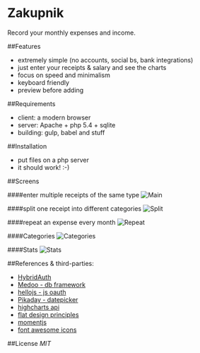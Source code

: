 Zakupnik
=======
Record your monthly expenses and income.


##Features
- extremely simple (no accounts, social bs, bank integrations)
- just enter your receipts & salary and see the charts
- focus on speed and minimalism
- keyboard friendly
- preview before adding


##Requirements
- client: a modern browser
- server: Apache + php 5.4 + sqlite
- building: gulp, babel and stuff

##Installation
- put files on a php server
- it should work! :-)


##Screens

####enter multiple receipts of the same type
![Main](https://raw.github.com/tborychowski/zakupnik/master/_stuff/screen.png)

####split one receipt into different categories
![Split](https://raw.github.com/tborychowski/zakupnik/master/_stuff/screen-split.png)

####repeat an expense every month
![Repeat](https://raw.github.com/tborychowski/zakupnik/master/_stuff/screen-repeat.png)

####Categories
![Categories](https://raw.github.com/tborychowski/zakupnik/master/_stuff/screen-categories.png)

####Stats
![Stats](https://raw.github.com/tborychowski/zakupnik/master/_stuff/screen-stats.png)


##References & third-parties:
- [HybridAuth](http://hybridauth.sourceforge.net/index.html)
- [Medoo - db framework](https://github.com/catfan/Medoo)
- [hellojs - js oauth](https://github.com/MrSwitch/hello.js)
- [Pikaday - datepicker](https://github.com/dbushell/Pikaday)
- [highcharts api](http://api.highcharts.com/highcharts#legend.useHTML)
- [flat design principles](http://designmodo.com/flat-design-principles/)
- [momentjs](http://momentjs.com/)
- [font awesome icons](http://fortawesome.github.io/Font-Awesome/icons/)


##License
*MIT*
